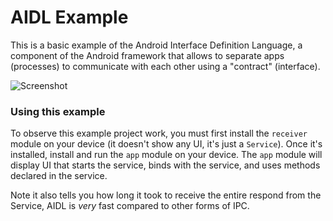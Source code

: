 # AIDL Example

This is a basic example of the Android Interface Definition Language, a component of the Android framework
that allows to separate apps (processes) to communicate with each other using a "contract" (interface).

![Screenshot](https://raw.githubusercontent.com/afollestad/aidl-example/master/art/screenshot.png)

### Using this example

To observe this example project work, you must first install the `receiver` module on your device
(it doesn't show any UI, it's just a `Service`). Once it's installed, install and run the `app` module
on your device. The `app` module will display UI that starts the service, binds with the service,
and uses methods declared in the service.

Note it also tells you how long it took to receive the entire respond from the Service, AIDL is *very* fast
compared to other forms of IPC.